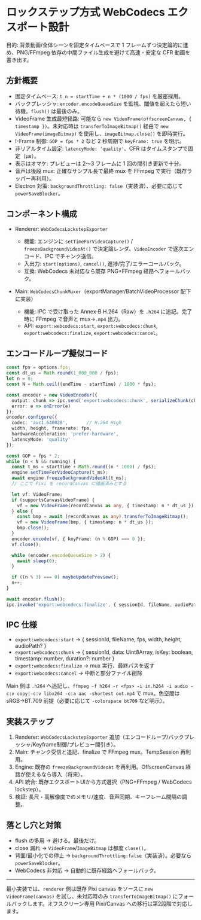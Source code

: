 # ロックステップ方式 WebCodecs エクスポート設計

目的: 背景動画/全体シーンを固定タイムベースで 1 フレームずつ決定論的に進め、PNG/FFmpeg 依存の中間ファイル生成を避けて高速・安定な CFR 動画を書き出す。

## 方針概要
- 固定タイムベース: `t_n = startTime + n * (1000 / fps)` を厳密採用。
- バックプレッシャ: `encoder.encodeQueueSize` を監視、閾値を超えたら短い待機。`flush()` は最後のみ。
- VideoFrame 生成最短経路: 可能なら `new VideoFrame(offscreenCanvas, { timestamp })`。未対応時は `transferToImageBitmap()` 経由で `new VideoFrame(imageBitmap)` を使用し、`imageBitmap.close()` を即時実行。
- I-Frame 制御: `GOP = fps * 2` など 2 秒周期で `keyFrame: true` を明示。
- 非リアルタイム設定: `latencyMode: 'quality'`、CFR はタイムスタンプで固定（μs）。
- 表示はオマケ: プレビューは 2〜3 フレームに 1 回の間引き更新で十分。
- 音声は後段 mux: 正確なサンプル長で最終 mux を FFmpeg で実行（既存ラッパー再利用）。
- Electron 対策: `backgroundThrottling: false`（実装済）、必要に応じて `powerSaveBlocker`。

## コンポーネント構成
- Renderer: `WebCodecsLockstepExporter`
  - 機能: エンジンに `setTimeForVideoCapture()` / `freezeBackgroundVideoAt()` で決定論レンダ、`VideoEncoder` で逐次エンコード、IPC でチャンク送信。
  - 入出力: `start(options)`, `cancel()`, 進捗/完了/エラーコールバック。
  - 互換: WebCodecs 未対応なら既存 PNG+FFmpeg 経路へフォールバック。

- Main: `WebCodecsChunkMuxer`（exportManager/BatchVideoProcessor 配下に実装）
  - 機能: IPC で受け取った Annex‑B H.264（Raw）を `.h264` に追記。完了時に FFmpeg で音声と mux→`.mp4` 出力。
  - API: `export:webcodecs:start`, `export:webcodecs:chunk`, `export:webcodecs:finalize`, `export:webcodecs:cancel`。

## エンコードループ擬似コード
```ts
const fps = options.fps;
const dt_us = Math.round(1_000_000 / fps);
let n = 0;
const N = Math.ceil((endTime - startTime) / 1000 * fps);

const encoder = new VideoEncoder({
  output: chunk => ipc.send('export:webcodecs:chunk', serializeChunk(chunk)),
  error: e => onError(e)
});
encoder.configure({
  codec: 'avc1.640028',       // H.264 High
  width, height, framerate: fps,
  hardwareAcceleration: 'prefer-hardware',
  latencyMode: 'quality'
});

const GOP = fps * 2;
while (n < N && running) {
  const t_ms = startTime + Math.round((n * 1000) / fps);
  engine.setTimeForVideoCapture(t_ms);
  await engine.freezeBackgroundVideoAt(t_ms);
  // ここで Pixi を recordCanvas に描画済みとする

  let vf: VideoFrame;
  if (supportsCanvasVideoFrame) {
    vf = new VideoFrame(recordCanvas as any, { timestamp: n * dt_us });
  } else {
    const bmp = await (recordCanvas as any).transferToImageBitmap();
    vf = new VideoFrame(bmp, { timestamp: n * dt_us });
    bmp.close();
  }
  encoder.encode(vf, { keyFrame: (n % GOP) === 0 });
  vf.close();

  while (encoder.encodeQueueSize > 2) {
    await sleep(0);
  }

  if ((n % 3) === 0) maybeUpdatePreview();
  n++;
}

await encoder.flush();
ipc.invoke('export:webcodecs:finalize', { sessionId, fileName, audioPath, fps, width, height });
```

## IPC 仕様
- `export:webcodecs:start` → { sessionId, fileName, fps, width, height, audioPath? }
- `export:webcodecs:chunk` → { sessionId, data: Uint8Array, isKey: boolean, timestamp: number, duration?: number }
- `export:webcodecs:finalize` → mux 実行、最終パスを返す
- `export:webcodecs:cancel` → 中断と部分ファイル削除

Main 側は `.h264` へ追記し、`ffmpeg -f h264 -r <fps> -i in.h264 -i audio -c:v copy|-c:v libx264 -c:a aac -shortest out.mp4` で mux。色空間は sRGB→BT.709 前提（必要に応じて `-colorspace bt709` など明示）。

## 実装ステップ
1. Renderer: `WebCodecsLockstepExporter` 追加（エンコードループ/バックプレッシャ/Keyframe制御/プレビュー間引き）。
2. Main: チャンク受信と追記、finalize で FFmpeg mux。TempSession 再利用。
3. Engine: 既存の `freezeBackgroundVideoAt` を再利用。OffscreenCanvas 経路が使えるなら導入（将来）。
4. API 統合: 既存エクスポートUIから方式選択（PNG+FFmpeg / WebCodecs lockstep）。
5. 検証: 長尺・高解像度でのメモリ/速度、音声同期、キーフレーム間隔の調整。

## 落とし穴と対策
- flush の多用 → 避ける。最後だけ。
- close 漏れ → `VideoFrame`/`ImageBitmap` は都度 `close()`。
- 背面/最小化での停止 → `backgroundThrottling:false`（実装済）。必要なら `powerSaveBlocker`。
- WebCodecs 非対応 → 自動的に既存経路へフォールバック。

---
最小実装では、`renderer` 側は既存 Pixi canvas をソースに `new VideoFrame(canvas)` を試し、未対応時のみ `transferToImageBitmap()` にフォールバックします。オフスクリーン専用 Pixi/Canvas への移行は第2段階で対応します。

